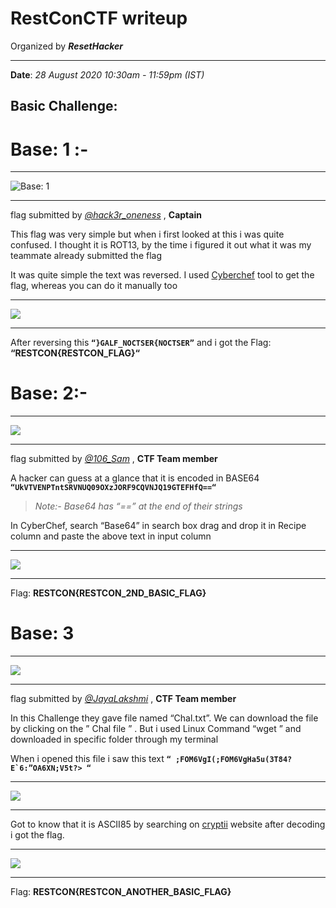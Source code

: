 # RestConCTF writeup
Organized by **_ResetHacker_**

---
**Date**: _28 August 2020 10:30am - 11:59pm (IST)_

## Basic Challenge: 

# Base: 1 :-
---
![Base: 1](https://miro.medium.com/max/490/1*fQWAWQXWeJKMhPqg9ENQxw.png "Base: 1")
***
flag submitted by [_@hack3r_oneness_](https://www.instagram.com/hack3r_oneness/) , **Captain**

This flag was very simple but when i first looked at this i was quite confused. I thought it is ROT13, by the time i figured it out what it was my teammate already submitted the flag

It was quite simple the text was reversed. I used [Cyberchef](http://icyberchef.com/) tool to get the flag, whereas you can do it manually too

---
![](https://samaritan106.files.wordpress.com/2020/08/base.png?w=1024)
***
After reversing this **`“}GALF_NOCTSER{NOCTSER”`** and i got the Flag: **“RESTCON{RESTCON_FLAG}“**

# Base: 2:-
---
![](https://samaritan106.files.wordpress.com/2020/08/1.png)
***
flag submitted by [_@106_Sam_](https://www.instagram.com/106_sam/) , **CTF Team member** 

A hacker can guess at a glance that it is encoded in BASE64 **`“UkVTVENPTntSRVNUQ09OXzJORF9CQVNJQ19GTEFHfQ==“`**

> _Note:- Base64 has “==” at the end of their strings_

In CyberChef, search “Base64” in search box drag and drop it in Recipe column and paste the above text in input column 

---
![](https://samaritan106.files.wordpress.com/2020/08/2.png?w=1024)
***

Flag: **RESTCON{RESTCON_2ND_BASIC_FLAG}**

# Base: 3
---
![](https://samaritan106.files.wordpress.com/2020/08/1-1.png)
***
flag submitted by [_@JayaLakshmi_](https://www.instagram.com/jayalakshmi7599/) , **CTF Team member**

In this Challenge they gave file named “Chal.txt”. We can download the file by clicking on the ” Chal file ” . But i used Linux Command “wget <file-URL>” and downloaded in specific folder through my terminal 
  
When i opened this file i saw this text **```“ ;FOM6VgI(;FOM6VgHa5u(3T84?E`6:”OA6XN;V5t?> “```**

---
![](https://samaritan106.files.wordpress.com/2020/08/2-1.png)
***
Got to know that it is ASCII85 by searching on [cryptii](https://cryptii.com/) website after decoding i got the flag.

---
![](https://samaritan106.files.wordpress.com/2020/08/3.png?w=1024)
***

Flag: **RESTCON{RESTCON_ANOTHER_BASIC_FLAG}**
